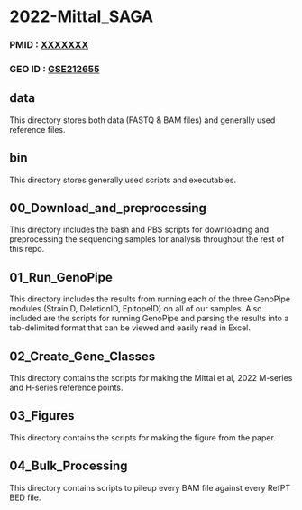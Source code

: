 # 2022-Mittal_SAGA

### PMID : [XXXXXXX](https://pubmed.ncbi.nlm.nih.gov/XXXXXXX/)
### GEO ID : [GSE212655](https://www.ncbi.nlm.nih.gov/geo/query/acc.cgi?acc=GSE212655)


## data
This directory stores both data (FASTQ & BAM files) and generally used reference files.

## bin
This directory stores generally used scripts and executables.

## 00_Download_and_preprocessing
This directory includes the bash and PBS scripts for downloading and preprocessing the sequencing samples for analysis throughout the rest of this repo.

## 01_Run_GenoPipe
This directory includes the results from running each of the three GenoPipe modules (StrainID, DeletionID, EpitopeID) on all of our samples. Also included are the scripts for running GenoPipe and parsing the results into a tab-delimited format that can be viewed and easily read in Excel.

## 02_Create_Gene_Classes
This directory contains the scripts for making the Mittal et al, 2022 M-series and H-series reference points.

## 03_Figures
This directory contains the scripts for making the figure from the paper.

## 04_Bulk_Processing
This directory contains scripts to pileup every BAM file against every RefPT BED file.
